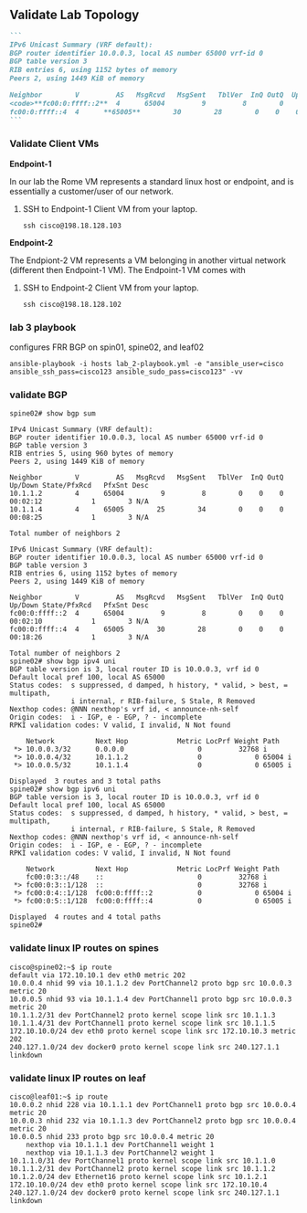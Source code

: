 ## Validate Lab Topology

````markdown
```
IPv6 Unicast Summary (VRF default):
BGP router identifier 10.0.0.3, local AS number 65000 vrf-id 0
BGP table version 3
RIB entries 6, using 1152 bytes of memory
Peers 2, using 1449 KiB of memory

Neighbor        V         AS   MsgRcvd   MsgSent   TblVer  InQ OutQ  Up/Down State/PfxRcd   PfxSnt Desc
<code>**fc00:0:ffff::2**  4      65004         9         8        0    0    0 00:02:10            1        3 N/A**
fc00:0:ffff::4  4      **65005**        30        28        0    0    0 00:18:26            1        3 N/A</code>
```
````

### Validate Client VMs

__Endpoint-1__

In our lab the Rome VM represents a standard linux host or endpoint, and is essentially a customer/user of our network.

1. SSH to Endpoint-1 Client VM from your laptop.
   ```
   ssh cisco@198.18.128.103
   ```

__Endpoint-2__

The Endpiont-2 VM represents a VM belonging in another virtual network (different then Endpoint-1 VM). The Endpoint-1 VM comes with 

1. SSH to Endpoint-2 Client VM from your laptop.
   ```
   ssh cisco@198.18.128.102
   ```

### lab 3 playbook
configures FRR BGP on spin01, spine02, and leaf02

```
ansible-playbook -i hosts lab_2-playbook.yml -e "ansible_user=cisco ansible_ssh_pass=cisco123 ansible_sudo_pass=cisco123" -vv
```

### validate BGP
```
spine02# show bgp sum

IPv4 Unicast Summary (VRF default):
BGP router identifier 10.0.0.3, local AS number 65000 vrf-id 0
BGP table version 3
RIB entries 5, using 960 bytes of memory
Peers 2, using 1449 KiB of memory

Neighbor        V         AS   MsgRcvd   MsgSent   TblVer  InQ OutQ  Up/Down State/PfxRcd   PfxSnt Desc
10.1.1.2        4      65004         9         8        0    0    0 00:02:12            1        3 N/A
10.1.1.4        4      65005        25        34        0    0    0 00:08:25            1        3 N/A

Total number of neighbors 2

IPv6 Unicast Summary (VRF default):
BGP router identifier 10.0.0.3, local AS number 65000 vrf-id 0
BGP table version 3
RIB entries 6, using 1152 bytes of memory
Peers 2, using 1449 KiB of memory

Neighbor        V         AS   MsgRcvd   MsgSent   TblVer  InQ OutQ  Up/Down State/PfxRcd   PfxSnt Desc
fc00:0:ffff::2  4      65004         9         8        0    0    0 00:02:10            1        3 N/A
fc00:0:ffff::4  4      65005        30        28        0    0    0 00:18:26            1        3 N/A

Total number of neighbors 2
spine02# show bgp ipv4 uni
BGP table version is 3, local router ID is 10.0.0.3, vrf id 0
Default local pref 100, local AS 65000
Status codes:  s suppressed, d damped, h history, * valid, > best, = multipath,
               i internal, r RIB-failure, S Stale, R Removed
Nexthop codes: @NNN nexthop's vrf id, < announce-nh-self
Origin codes:  i - IGP, e - EGP, ? - incomplete
RPKI validation codes: V valid, I invalid, N Not found

    Network          Next Hop            Metric LocPrf Weight Path
 *> 10.0.0.3/32      0.0.0.0                  0         32768 i
 *> 10.0.0.4/32      10.1.1.2                 0             0 65004 i
 *> 10.0.0.5/32      10.1.1.4                 0             0 65005 i

Displayed  3 routes and 3 total paths
spine02# show bgp ipv6 uni
BGP table version is 3, local router ID is 10.0.0.3, vrf id 0
Default local pref 100, local AS 65000
Status codes:  s suppressed, d damped, h history, * valid, > best, = multipath,
               i internal, r RIB-failure, S Stale, R Removed
Nexthop codes: @NNN nexthop's vrf id, < announce-nh-self
Origin codes:  i - IGP, e - EGP, ? - incomplete
RPKI validation codes: V valid, I invalid, N Not found

    Network          Next Hop            Metric LocPrf Weight Path
    fc00:0:3::/48    ::                       0         32768 i
 *> fc00:0:3::1/128  ::                       0         32768 i
 *> fc00:0:4::1/128  fc00:0:ffff::2           0             0 65004 i
 *> fc00:0:5::1/128  fc00:0:ffff::4           0             0 65005 i

Displayed  4 routes and 4 total paths
spine02# 
```

### validate linux IP routes on spines
```
cisco@spine02:~$ ip route
default via 172.10.10.1 dev eth0 metric 202 
10.0.0.4 nhid 99 via 10.1.1.2 dev PortChannel2 proto bgp src 10.0.0.3 metric 20 
10.0.0.5 nhid 93 via 10.1.1.4 dev PortChannel1 proto bgp src 10.0.0.3 metric 20 
10.1.1.2/31 dev PortChannel2 proto kernel scope link src 10.1.1.3 
10.1.1.4/31 dev PortChannel1 proto kernel scope link src 10.1.1.5 
172.10.10.0/24 dev eth0 proto kernel scope link src 172.10.10.3 metric 202 
240.127.1.0/24 dev docker0 proto kernel scope link src 240.127.1.1 linkdown 
```

### validate linux IP routes on leaf
```
cisco@leaf01:~$ ip route
10.0.0.2 nhid 228 via 10.1.1.1 dev PortChannel1 proto bgp src 10.0.0.4 metric 20 
10.0.0.3 nhid 232 via 10.1.1.3 dev PortChannel2 proto bgp src 10.0.0.4 metric 20 
10.0.0.5 nhid 233 proto bgp src 10.0.0.4 metric 20 
	nexthop via 10.1.1.1 dev PortChannel1 weight 1 
	nexthop via 10.1.1.3 dev PortChannel2 weight 1 
10.1.1.0/31 dev PortChannel1 proto kernel scope link src 10.1.1.0 
10.1.1.2/31 dev PortChannel2 proto kernel scope link src 10.1.1.2 
10.1.2.0/24 dev Ethernet16 proto kernel scope link src 10.1.2.1 
172.10.10.0/24 dev eth0 proto kernel scope link src 172.10.10.4 
240.127.1.0/24 dev docker0 proto kernel scope link src 240.127.1.1 linkdown 
```
